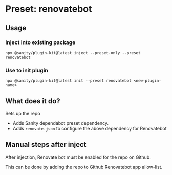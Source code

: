 # Preset: renovatebot

## Usage

### Inject into existing package
`npx @sanity/plugin-kit@latest inject --preset-only --preset renovatebot`

### Use to init plugin
`npx @sanity/plugin-kit@latest init --preset renovatebot <new-plugin-name>`

## What does it do?

Sets up the repo

- Adds Sanity dependabot preset dependency.
- Adds `renovate.json` to configure the above dependency for Renovatebot

## Manual steps after inject

After injection, Renovate bot must be enabled for the repo on Github.

This can be done by adding the repo to Github Renovatebot app allow-list.

